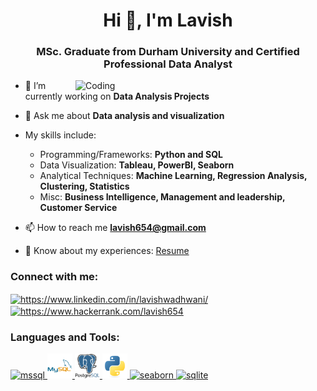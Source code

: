 <h1 align="center">Hi 👋, I'm Lavish</h1>
<h3 align="center">MSc. Graduate from Durham University and Certified Professional Data Analyst</h3>
<img align="right" alt="Coding" width="400" src="https://149695847.v2.pressablecdn.com/wp-content/uploads/2018/11/upgrade-premium-animation-dribbble.gif">

- 🔭 I’m currently working on **Data Analysis Projects**

- 💬 Ask me about **Data analysis and visualization**

- My skills include:

  - Programming/Frameworks: **Python and SQL**
  - Data Visualization: **Tableau, PowerBI, Seaborn**
  - Analytical Techniques: **Machine Learning, Regression Analysis, Clustering, Statistics**
  - Misc: **Business Intelligence, Management and leadership, Customer Service**

- 📫 How to reach me **lavish654@gmail.com**

- 📄 Know about my experiences: [Resume](https://docs.google.com/document/d/1SvqrdK02kDLjo_Z6eN5fjy1rDcL3A-g3/edit?usp=sharing&ouid=112077269165604029729&rtpof=true&sd=true)

<h3 align="left">Connect with me:</h3>
<p align="left">
<a href="https://linkedin.com/in/https://www.linkedin.com/in/lavishwadhwani/" target="blank"><img align="center" src="https://raw.githubusercontent.com/rahuldkjain/github-profile-readme-generator/master/src/images/icons/Social/linked-in-alt.svg" alt="https://www.linkedin.com/in/lavishwadhwani/" height="30" width="40" /></a>
<a href="https://www.hackerrank.com/https://www.hackerrank.com/lavish654" target="blank"><img align="center" src="https://raw.githubusercontent.com/rahuldkjain/github-profile-readme-generator/master/src/images/icons/Social/hackerrank.svg" alt="https://www.hackerrank.com/lavish654" height="30" width="40" /></a>
</p>

<h3 align="left">Languages and Tools:</h3>
<p align="left"> <a href="https://www.microsoft.com/en-us/sql-server" target="_blank" rel="noreferrer"> <img src="https://www.svgrepo.com/show/303229/microsoft-sql-server-logo.svg" alt="mssql" width="40" height="40"/> </a> <a href="https://www.mysql.com/" target="_blank" rel="noreferrer"> <img src="https://raw.githubusercontent.com/devicons/devicon/master/icons/mysql/mysql-original-wordmark.svg" alt="mysql" width="40" height="40"/> </a> <a href="https://www.postgresql.org" target="_blank" rel="noreferrer"> <img src="https://raw.githubusercontent.com/devicons/devicon/master/icons/postgresql/postgresql-original-wordmark.svg" alt="postgresql" width="40" height="40"/> </a> <a href="https://www.python.org" target="_blank" rel="noreferrer"> <img src="https://raw.githubusercontent.com/devicons/devicon/master/icons/python/python-original.svg" alt="python" width="40" height="40"/> </a> <a href="https://seaborn.pydata.org/" target="_blank" rel="noreferrer"> <img src="https://seaborn.pydata.org/_images/logo-mark-lightbg.svg" alt="seaborn" width="40" height="40"/> </a> <a href="https://www.sqlite.org/" target="_blank" rel="noreferrer"> <img src="https://www.vectorlogo.zone/logos/sqlite/sqlite-icon.svg" alt="sqlite" width="40" height="40"/> </a> </p>
